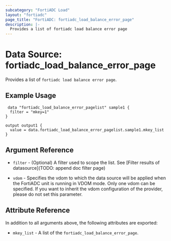 ```yaml
---
subcategory: "FortiADC Load"
layout: "fortiadc"
page_title: "FortiADC: fortiadc_load_balance_error_page"
description: |-
  Provides a list of fortiadc load balance error page
---
```


# Data Source: fortiadc_load_balance_error_page
Provides a list of `fortiadc load balance error page`.

## Example Usage

```hcl
 data "fortiadc_load_balance_error_pagelist" sample1 {
  filter = "mkey=1"
}

output output1 {
  value = data.fortiadc_load_balance_error_pagelist.sample1.mkey_list
}
```

## Argument Reference

* `filter` - (Optional) A filter used to scope the list. See [Filter results of datasource](TODO: append doc filter page)

* `vdom` - Specifies the vdom to which the data source will be applied when the FortiADC unit is running in VDOM mode. Only one vdom can be specified. If you want to inherit the vdom configuration of the provider, please do not set this parameter.

## Attribute Reference

In addition to all arguments above, the following attributes are exported:

* `mkey_list` -  A list of the `fortiadc_load_balance_error_page`.
